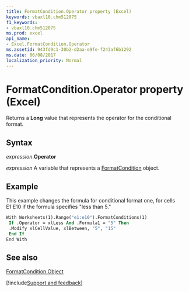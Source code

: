 ```yaml
---
title: FormatCondition.Operator property (Excel)
keywords: vbaxl10.chm512075
f1_keywords:
- vbaxl10.chm512075
ms.prod: excel
api_name:
- Excel.FormatCondition.Operator
ms.assetid: 943fd9c1-30b2-d2aa-e9fe-f243af6b1292
ms.date: 06/08/2017
localization_priority: Normal
---
```



# FormatCondition.Operator property (Excel)

Returns a  **Long** value that represents the operator for the conditional format.


## Syntax

_expression_.**Operator**

_expression_ A variable that represents a [FormatCondition](Excel.FormatCondition.md) object.


## Example

This example changes the formula for conditional format one, for cells E1:E10 if the formula specifies "less than 5."


```vb
With Worksheets(1).Range("e1:e10").FormatConditions(1) 
 If .Operator = xlLess And .Formula1 = "5" Then 
 .Modify xlCellValue, xlBetween, "5", "15" 
 End If 
End With
```


## See also


[FormatCondition Object](Excel.FormatCondition.md)

[!include[Support and feedback](~/includes/feedback-boilerplate.md)]
